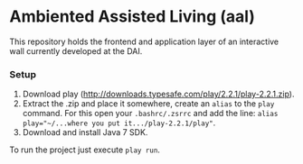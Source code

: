 Ambiented Assisted Living (aal)
===

This repository holds the frontend and application layer of an interactive wall currently developed at the DAI.

### Setup

1. Download play (http://downloads.typesafe.com/play/2.2.1/play-2.2.1.zip).
2. Extract the .zip and place it somewhere, create an `alias` to the `play` command. For this open your `.bashrc/.zsrrc` and add the line: `alias play="~/...where you put it.../play-2.2.1/play"`. 
3. Download and install Java 7 SDK.

To run the project just execute `play run`.